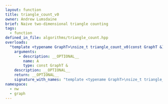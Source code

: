 ```yaml
---
layout: function
title: triangle_count_v0
owner: Andrew Lumsdaine
brief: Naive two-dimensional triangle counting
tags:
  - function
defined_in_file: algorithms/triangle_count.hpp
overloads:
  "template <typename GraphT>\nsize_t triangle_count_v0(const GraphT &)":
    arguments:
      - description: __OPTIONAL__
        name: A
        type: const GraphT &
    description: __OPTIONAL__
    return: __OPTIONAL__
    signature_with_names: "template <typename GraphT>\nsize_t triangle_count_v0(const GraphT & A)"
namespace:
  - nw
  - graph
---
```

